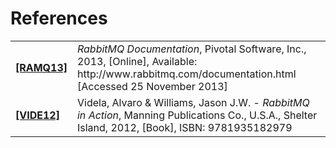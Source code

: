 # References

<table>
<tr>
<td><a href="http://www.rabbitmq.com/documentation.html" name="RAMQ13"><b>[RAMQ13]</b></a></td>
<td><i>RabbitMQ Documentation</i>, Pivotal Software, Inc., 2013, [Online], Available: http://www.rabbitmq.com/documentation.html [Accessed 25 November 2013]</td>
</tr>

<tr>
<td><a href="http://manning.com/videla/" name="VIDE12"><b>[VIDE12]</b></a></td>
<td>Videla, Alvaro & Williams, Jason J.W. - <i>RabbitMQ in Action</i>, Manning Publications Co., U.S.A., Shelter Island, 2012, [Book], ISBN: 9781935182979</td>
</tr>
</table>